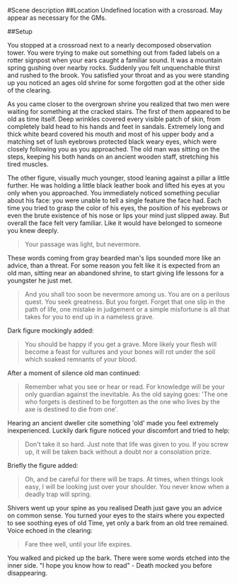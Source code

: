 #Scene description
##Location
Undefined location with a crossroad. May appear as necessary for the GMs.

##Setup

You stopped at a crossroad next to a nearly decomposed observation tower. You
were trying to make out something out from faded labels on a rotter signpost
when your ears caught a familiar sound. It was a mountain spring gushing over
nearby rocks. Suddenly you felt unquenchable thirst and rushed to the brook.
You satisfied your throat and as you were standing up you noticed an ages old
shrine for some forgotten god at the other side of the clearing.

As you came closer to the overgrown shrine you realized that two men were
waiting for something at the cracked stairs. The first of them appeared to be
old as time itself. Deep wrinkles covered every visible patch of skin, from
completely bald head to his hands and feet in sandals. Extremely long and thick
white beard covered his mouth and most of his upper body and a matching set of
lush eyebrows protected black weary eyes, which were closely following you
as you approached. The old man was sitting on the steps, keeping his both hands
on an ancient wooden staff, stretching his tired muscles.

The other figure, visually much younger, stood leaning against a pillar a
little further. He was holding a little black leather book and lifted his eyes
at you only when you approached. You immediately noticed something peculiar
about his face: you were unable to tell a single feature the face had. Each
time you tried to grasp the color of his eyes, the position of his eyebrows or
even the brute existence of his nose or lips your mind just slipped away. But
overall the face felt very familiar. Like it would have belonged to someone you
knew deeply.

> Your passage was light, but nevermore.

These words coming from gray bearded man's lips sounded more like an advice,
than a threat. For some reason you felt like it is expected from an old man,
sitting near an abandoned shrine, to start giving life lessons for a youngster
he just met.

> And you shall too soon be nevermore among us. You are on a perilous quest.
> You seek greatness. But you forget. Forget that one slip in the path of life,
> one mistake in judgement or a simple misfortune is all that takes for you to
> end up in a nameless grave.

Dark figure mockingly added:

> You should be happy if you get a grave. More likely your flesh will become a
> feast for vultures and your bones will rot under the soil which soaked
> remnants of your blood.

After a moment of silence old man continued:

> Remember what you see or hear or read. For knowledge will be your only
> guardian against the inevitable. As the old saying goes: 'The one who forgets
> is destined to be forgotten as the one who lives by the axe is destined to
> die from one'.

Hearing an ancient dweller cite something 'old' made you feel extremely
inexperienced. Luckily dark figure noticed your discomfort and tried to help:

> Don't take it so hard. Just note that life was given to you. If you screw up,
> it will be taken back without a doubt nor a consolation prize.

Briefly the figure added:

> Oh, and be careful for there will be traps. At times, when things look easy,
> I will be looking just over your shoulder. You never know when a deadly trap
> will spring.

Shivers went up your spine as you realised Death just gave you an advice on
common sense. You turned your eyes to the stairs where you expected to see
soothing eyes of old Time, yet only a bark from an old tree remained. Voice
echoed in the clearing:

> Fare thee well, until your life expires.

You walked and picked up the bark. There were some words etched into the inner
side. "I hope you know how to read" - Death mocked you before disappearing.
